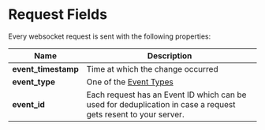 # Request Fields

Every websocket request is sent with the following properties:

| Name | Description |
|--------|--------------|
| **event_timestamp** | Time at which the change occurred |
| **event_type** | One of the [Event Types](introduction#event-types) |
| **event_id** | Each request has an Event ID which can be used for deduplication in case a request gets resent to your server. |
